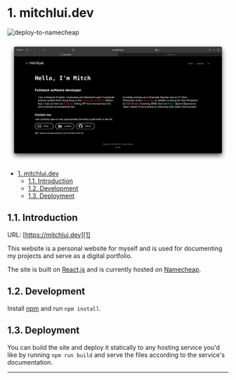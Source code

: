 # 1. mitchlui.dev

![deploy-to-namecheap](https://github.com/mitchLui/website/actions/workflows/build-and-deploy.yml/badge.svg)

![website](docs/website.png)

- [1. mitchlui.dev](#1-mitchluidev)
  - [1.1. Introduction](#11-introduction)
  - [1.2. Development](#12-development)
  - [1.3. Deployment](#13-deployment)

## 1.1. Introduction

URL: [https://mitchlui.dev][1]

This website is a personal website for myself and is used for documenting my projects and serve as a digital portfolio.

The site is built on [React.js][2] and is currently hosted on [Namecheap][3].

## 1.2. Development

Install [npm][4] and run `npm install`.

## 1.3. Deployment

You can build the site and deploy it statically to any hosting service you'd like by running `npm run build` and serve the files according to the service's documentation.

---
[1]:https://mitchlui.dev
[2]:https://reactjs.org
[3]:https://www.namecheap.com
[4]:https://www.npmjs.com